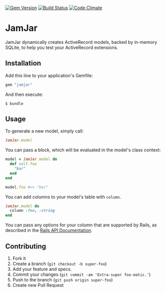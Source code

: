 [![Gem Version](https://img.shields.io/gem/v/jamjar.svg?style=flat-square)](http://rubygems.org/gems/jamjar)
[![Build Status](https://img.shields.io/travis/thomasfedb/jamjar.svg?style=flat-square)](https://travis-ci.org/thomasfedb/jamjar)
[![Code Climate](https://img.shields.io/codeclimate/github/thomasfedb/jamjar.svg?style=flat-square)](https://codeclimate.com/github/thomasfedb/jamjar)

# JamJar

JamJar dynamically creates ActiveRecord models, backed by in-memory SQLite, to help you test your ActiveRecord extensions.

## Installation

Add this line to your application's Gemfile:

```ruby
gem "jamjar"
```

And then execute:

    $ bundle

## Usage

To generate a new model, simply call:

```ruby
JamJar.model
```

You can pass a block, which will be evaluated in the model's class context:

```ruby
model = JamJar.model do
  def self.foo
    "bar"
  end
end

model.foo #=> "bar"
```

You can add columns to your model's table with `column`.

```ruby
JamJar.model do
  column :foo, :string
end
```

You can pass any options for your column that are supported by Rails, as described in the [Rails API Documentation](http://api.rubyonrails.org/classes/ActiveRecord/ConnectionAdapters/TableDefinition.html#method-i-column).

## Contributing

1. Fork it
2. Create a branch (`git checkout -b super-foo`)
3. Add your feature and specs.
4. Commit your changes (`git commit -am 'Extra-super foo-matic.'`)
5. Push to the branch (`git push origin super-foo`)
6. Create new Pull Request
